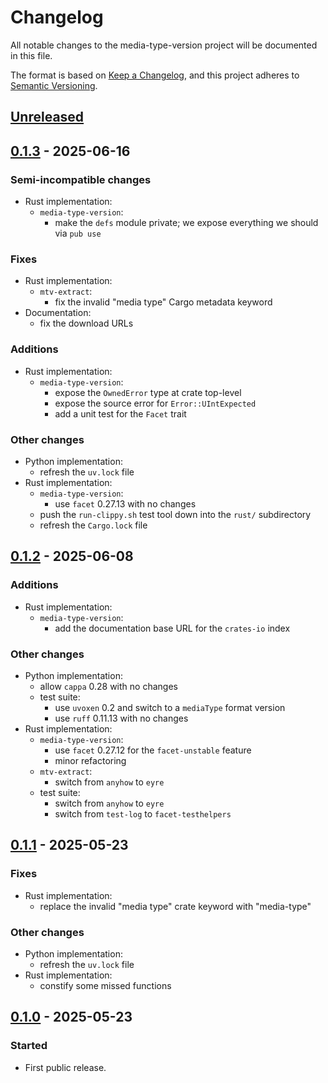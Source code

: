 <!--
SPDX-FileCopyrightText: Peter Pentchev <roam@ringlet.net>
SPDX-License-Identifier: BSD-2-Clause
-->

# Changelog

All notable changes to the media-type-version project will be documented in this file.

The format is based on [Keep a Changelog](https://keepachangelog.com/en/1.1.0/),
and this project adheres to [Semantic Versioning](https://semver.org/spec/v2.0.0.html).

## [Unreleased]

## [0.1.3] - 2025-06-16

### Semi-incompatible changes

- Rust implementation:
    - `media-type-version`:
        - make the `defs` module private; we expose everything we should via `pub use`

### Fixes

- Rust implementation:
    - `mtv-extract`:
        - fix the invalid "media type" Cargo metadata keyword
- Documentation:
    - fix the download URLs

### Additions

- Rust implementation:
    - `media-type-version`:
        - expose the `OwnedError` type at crate top-level
        - expose the source error for `Error::UIntExpected`
        - add a unit test for the `Facet` trait

### Other changes

- Python implementation:
    - refresh the `uv.lock` file
- Rust implementation:
    - `media-type-version`:
        - use `facet` 0.27.13 with no changes
    - push the `run-clippy.sh` test tool down into the `rust/` subdirectory
    - refresh the `Cargo.lock` file

## [0.1.2] - 2025-06-08

### Additions

- Rust implementation:
    - `media-type-version`:
        - add the documentation base URL for the `crates-io` index

### Other changes

- Python implementation:
    - allow `cappa` 0.28 with no changes
    - test suite:
        - use `uvoxen` 0.2 and switch to a `mediaType` format version
        - use `ruff` 0.11.13 with no changes
- Rust implementation:
    - `media-type-version`:
        - use `facet` 0.27.12 for the `facet-unstable` feature
        - minor refactoring
    - `mtv-extract`:
        - switch from `anyhow` to `eyre`
    - test suite:
        - switch from `anyhow` to `eyre`
        - switch from `test-log` to `facet-testhelpers`

## [0.1.1] - 2025-05-23

### Fixes

- Rust implementation:
    - replace the invalid "media type" crate keyword with "media-type"

### Other changes

- Python implementation:
    - refresh the `uv.lock` file
- Rust implementation:
    - constify some missed functions

## [0.1.0] - 2025-05-23

### Started

- First public release.

[Unreleased]: https://gitlab.com/ppentchev/media-type-version/-/compare/release%2F0.1.3...main
[0.1.3]: https://gitlab.com/ppentchev/media-type-version/-/compare/release%2F0.1.2...release/0.1.3
[0.1.2]: https://gitlab.com/ppentchev/media-type-version/-/compare/release%2F0.1.1...release/0.1.2
[0.1.1]: https://gitlab.com/ppentchev/media-type-version/-/compare/release%2F0.1.0...release/0.1.1
[0.1.0]: https://gitlab.com/ppentchev/media-type-version/-/tags/release%2F0.1.0
